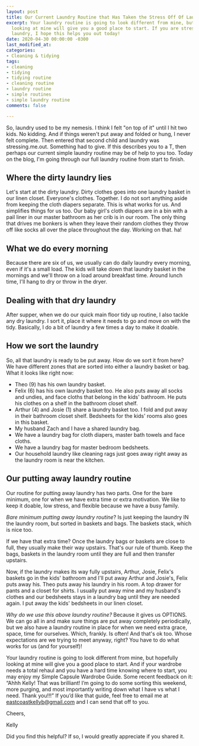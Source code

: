 ```yaml
---
layout: post
title: Our Current Laundry Routine that Has Taken the Stress Off Of Laundry
excerpt: Your laundry routine is going to look different from mine, but hopefully
  looking at mine will give you a good place to start. If you are stressed out from
  laundry, I hope this helps you out today!
date: 2020-04-30 00:00:00 -0300
last_modified_at: 
categories:
- Cleaning & tidying
tags:
- cleaning
- tidying
- tidying routine
- cleaning routine
- laundry routine
- simple routines
- simple laundry routine
comments: false

---
```

So, laundry used to be my nemesis. I think I felt "on top of it" until I hit two kids. No kidding. And if things weren't put away and folded or hung, I never felt complete. Then entered that second child and laundry was stressing.me.out. Something had to give. If this describes you to a T, then perhaps our current simple laundry routine may be of help to you too. Today on the blog, I'm going through our full laundry routine from start to finish.

## Where the dirty laundry lies

Let's start at the dirty laundry. Dirty clothes goes into one laundry basket in our linen closet. Everyone's clothes. Together. I do not sort anything aside from keeping the cloth diapers separate. This is what works for us. And simplifies things for us too. Our baby girl's cloth diapers are in a bin with a pail liner in our master bathroom as her crib is in our room. The only thing that drives me bonkers is when they leave their random clothes they throw off like socks all over the place throughout the day. Working on that. ha!

## What we do every morning 

Because there are six of us, we usually can do daily laundry every morning, even if it's a small load. The kids will take down that laundry basket in the mornings and we'll throw on a load around breakfast time. Around lunch time, I'll hang to dry or throw in the dryer. 

## Dealing with that dry laundry

After supper, when we do our quick main floor tidy up routine, I also tackle any dry laundry. I sort it, place it where it needs to go and move on with the tidy. Basically, I do a bit of laundry a few times a day to make it doable. 

## How we sort the laundry

So, all that laundry is ready to be put away. How do we sort it from here? We have different zones that are sorted into either a laundry basket or bag. What it looks like right now:

* Theo (9) has his own laundry basket. 
* Felix (6) has his own laundry basket too. He also puts away all socks and undies, and face cloths that belong in the kids' bathroom. He puts his clothes on a shelf in the bathroom closet shelf.
* Arthur (4) and Josie (1) share a laundry basket too. I fold and put away in their bathroom closet shelf. Bedsheets for the kids' rooms also goes in this basket.
* My husband Zach and I have a shared laundry bag. 
* We have a laundry bag for cloth diapers, master bath towels and face cloths.
* We have a laundry bag for master bedroom bedsheets.
* Our household laundry like cleaning rags just goes away right away as the laundry room is near the kitchen.

## Our putting away laundry routine

Our routine for putting away laundry has two parts. One for the bare minimum, one for when we have extra time or extra motivation. We like to keep it doable, low stress, and flexible because we have a busy family.

_Bare minimum putting away laundry routine_? Is just keeping the laundry IN the laundry room, but sorted in baskets and bags. The baskets stack, which is nice too.

If we have that extra time? Once the laundry bags or baskets are close to full, they usually make their way upstairs. That's our rule of thumb. Keep the bags, baskets in the laundry room until they are full and then transfer upstairs.

Now, if the laundry makes its way fully upstairs, Arthur, Josie, Felix's baskets go in the kids' bathroom and I'll put away Arthur and Josie's, Felix puts away his. Theo puts away his laundry in his room. A top drawer for pants and a closet for shirts. I usually put away mine and my husband's clothes and our bedsheets stays in a laundry bag until they are needed again. I put away the kids' bedsheets in our linen closet. 

_Why do we use this above laundry routine?_ Because it gives us OPTIONS. We can go all in and make sure things are put away completely periodically, but we also have a laundry routine in place for when we need extra grace, space, time for ourselves. Which, frankly. Is often! And that's ok too. Whose expectations are we trying to meet anyway, right? You have to do what works for us (and for yourself)!

Your laundry routine is going to look different from mine, but hopefully looking at mine will give you a good place to start. And if your wardrobe needs a total rehaul and you have a hard time knowing where to start, you may enjoy my Simple Capsule Wardrobe Guide. Some recent feedback on it: “Ahhh Kelly! That was brilliant! I’m going to do some sorting this weekend, more purging, and most importantly writing down what I have vs what I need. Thank you!!!” If you’d like that guide, feel free to email me at [eastcoastkellyb@gmail.com](mailto:eastcoastkellyb@gmail.com) and I can send that off to you.

Cheers,

Kelly

Did you find this helpful? If so, I would greatly appreciate if you shared it.